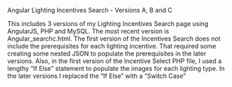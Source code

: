  Angular Lighting Incentives Search - Versions A, B and C

This includes 3 versions of my Lighting Incentives Search page using
AngularJS, PHP and MySQL. The most recent version is Angular_searchc.html.
The first version of the Incentives Search
does not include the prerequisites for each lighting incentive.  That
required some creating some nested JSON to populate the prerequisites
in the later versions.  Also, in the first version of the Incentive
Select PHP file, I used a lengthy “If Else” statement to populate the
images for each lighting type.  In the later versions I replaced the
“If Else” with a “Switch Case”
